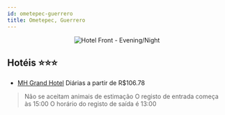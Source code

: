 ```yaml
---
id: ometepec-guerrero
title: Ometepec, Guerrero
---
```


<center><img src="https://i.travelapi.com/hotels/16000000/15930000/15929000/15928939/0f97f3c7_z.jpg" alt="Hotel Front - Evening/Night" /></center>


## Hotéis ⭐️⭐️⭐️

-    [MH Grand Hotel](https://www.hurb.com/aud/https://www.hurb.com/hoteis/ometepec/mh-grand-hotel-JNP-JP00148Q?cmp=18055) Diárias a partir de R$106.78
   > Não se aceitam animais de estimação  O registo de entrada começa às 15:00  O horário do registo de saída é 13:00
